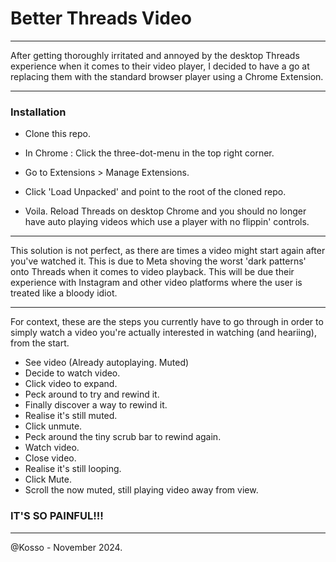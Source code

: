 # Better Threads Video

-----------------

After getting thoroughly irritated and annoyed by the desktop Threads experience when it comes to their video player, I decided to have a go at replacing them with the standard browser player using a Chrome Extension. 


----------------


### Installation

- Clone this repo. 
- In Chrome : Click the three-dot-menu in the top right corner. 
- Go to Extensions > Manage Extensions. 
- Click 'Load Unpacked' and point to the root of the cloned repo. 

- Voila. Reload Threads on desktop Chrome and you should no longer have auto playing videos which use a player with no flippin' controls.
-----------------

This solution is not perfect, as there are times a video might start again after you've watched it. This is due to Meta shoving the worst 'dark patterns' onto Threads when it comes to video playback. This will be due their experience with Instagram and other video platforms where the user is treated like a bloody idiot.  

-----------------

For context, these are the steps you currently have to go through in order to simply watch a video you're actually interested in watching (and heariing), from the start. 

- See video (Already autoplaying. Muted)
- Decide to watch video.
- Click video to expand.
- Peck around to try and rewind it.
- Finally discover a way to rewind it.
- Realise it's still muted.
- Click unmute.
- Peck around the tiny scrub bar to rewind again.
- Watch video.
- Close video.
- Realise it's still looping.
- Click Mute.
- Scroll the now muted, still playing video away from view.

### IT'S SO PAINFUL!!! 

--------


@Kosso - November 2024.
